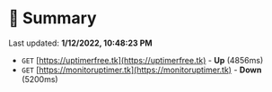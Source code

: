 # 📖 Summary
Last updated: **1/12/2022, 10:48:23 PM**

- `GET` [https://uptimerfree.tk](https://uptimerfree.tk) - **Up** (4856ms)
- `GET` [https://monitoruptimer.tk](https://monitoruptimer.tk) - **Down** (5200ms)
